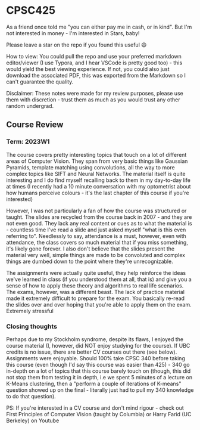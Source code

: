 # CPSC425

As a friend once told me "you can either pay me in cash, or in kind". But I'm not interested in money - I'm interested in Stars, baby! 

Please leave a star on the repo if you found this useful 😄

How to view: You could pull the repo and use your preferred markdown editor/viewer (I use Typora, and I hear VSCode is pretty good too) - this would yield the best viewing experience. If not, you could also just download the associated PDF, this was exported from the Markdown so I can't guarantee the quality.

Disclaimer: These notes were made for my review purposes, please use them with discretion - trust them as much as you would trust any other random undergrad. 





## Course Review

### Term: 2023W1

The course covers pretty interesting topics that touch on a lot of different areas of Computer Vision. They span from very basic things like Gaussian Pyramids, template matching using convolutions, all the way to more complex topics like SIFT and Neural Networks. The material itself is quite interesting and I do find myself recalling back to them in my day-to-day life at times (I recently had a 10 minute conversation with my optometrist about how humans perceive colours - it's the last chapter of this course if you're interested)

However, I was not particularly a fan of how the course was structured or taught. The slides are recycled from the course back in 2007 - and they are not even good. They lack any real content or cues as to what the material is - countless time I've read a slide and just asked myself "what is this even referring to". Needlessly to say, attendance is a must, however, even with attendance, the class covers so much material that if you miss something, it's likely gone forever. I also don't believe that the slides present the material very well, simple things are made to be convoluted and complex things are dumbed down to the point where they're unrecognizable. 

The assignments were actually quite useful, they help reinforce the ideas we've learned in class (if you understood them at all, that is) and give you a sense of how to apply these theory and algorithms to real life scenarios. The exams, however, was a different beast. The lack of practice material made it extremely difficult to prepare for the exam. You basically re-read the slides over and over hoping that you're able to apply them on the exam. Extremely stressful

### Closing thoughts

Perhaps due to my Stockholm syndrome, despite its flaws, I enjoyed the course material (I, however, did NOT enjoy studying for the course). If UBC credits is no issue, there are better CV courses out there (see below). Assignments were enjoyable. Should 100% take CPSC 340 before taking this course (even though I'd say this course was easier than 425) - 340 go in-depth on a lot of topics that this course barely touch on (though, this did not stop them from testing it in depth, i.e we spent 5 minutes of a lecture on K-Means clustering, then a "perform a couple of iterations of K-means" question showed up on the final - literally just had to pull my 340 knowledge to do that question). 

PS: If you're interested in a CV course and don't mind rigour - check out First Principles of Computer Vision (taught by Columbia) or Harry Farid (UC Berkeley) on Youtube

